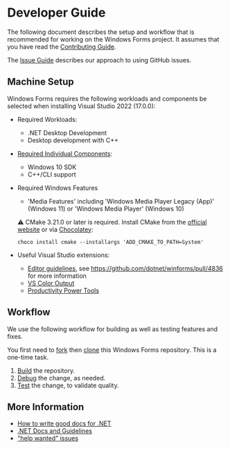 # Developer Guide

The following document describes the setup and workflow that is recommended for working on the Windows Forms project. It assumes that you have read the [Contributing Guide](../CONTRIBUTING.md).

The [Issue Guide](issue-guide.md) describes our approach to using GitHub issues.

## Machine Setup

Windows Forms requires the following workloads and components be selected when installing Visual Studio 2022 (17.0.0):

* Required Workloads:
  * .NET Desktop Development
  * Desktop development with C++
* [Required Individual Components][required-individual-components]:
  * Windows 10 SDK
  * C++/CLI support
* Required Windows Features
  * 'Media Features' including 'Windows Media Player Legacy (App)' (Windows 11) or 'Windows Media Player' (Windows 10)


  :warning: CMake 3.21.0 or later is required. Install CMake from the [official website][cmake-download] or via [Chocolatey][chocolatey]:
  ```
  choco install cmake --installargs 'ADD_CMAKE_TO_PATH=System'
  ```
  
* Useful Visual Studio extensions:  
  * [Editor guidelines](https://marketplace.dev.azure.com/items?itemName=PaulHarrington.EditorGuidelines), see https://github.com/dotnet/winforms/pull/4836 for more information
  * [VS Color Output](https://marketplace.dev.azure.com/items?itemName=MikeWard-AnnArbor.VSColorOutput64)
  * [Productivity Power Tools](https://marketplace.dev.azure.com/items?itemName=VisualStudioPlatformTeam.ProductivityPowerPack2022)

## Workflow

We use the following workflow for building as well as testing features and fixes.

You first need to [fork][fork] then [clone][clone] this Windows Forms repository. This is a one-time task.

1. [Build](building.md) the repository.
2. [Debug](debugging.md) the change, as needed.
3. [Test](testing.md) the change, to validate quality.

## More Information

* [How to write good docs for .NET](https://review.docs.microsoft.com/help/contribute-ref/how-to-write-net-docs?branch=main)
* [.NET Docs and Guidelines][net-runtime-instructions]
* ["help wanted" issues][help wanted]

[comment]: <> (URI Links)

[net-runtime-instructions]: https://github.com/dotnet/runtime/tree/master/docs
[fork]: https://guides.github.com/activities/forking/
[clone]: https://www.git-scm.com/docs/git-clone
[help wanted]: https://github.com/dotnet/winforms/issues?q=is%3Aopen+is%3Aissue+label%3A"help%20wanted"
[chocolatey]: https://chocolatey.org/
[cmake-download]: https://cmake.org/download/
[required-individual-components]: ../WinForms.vsconfig
